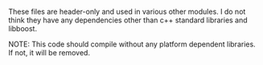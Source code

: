 These files are header-only and used in various other modules. I do not think they have any dependencies other than c++
standard libraries and libboost.

NOTE: This code should compile without any platform dependent libraries. If not, it will be removed.